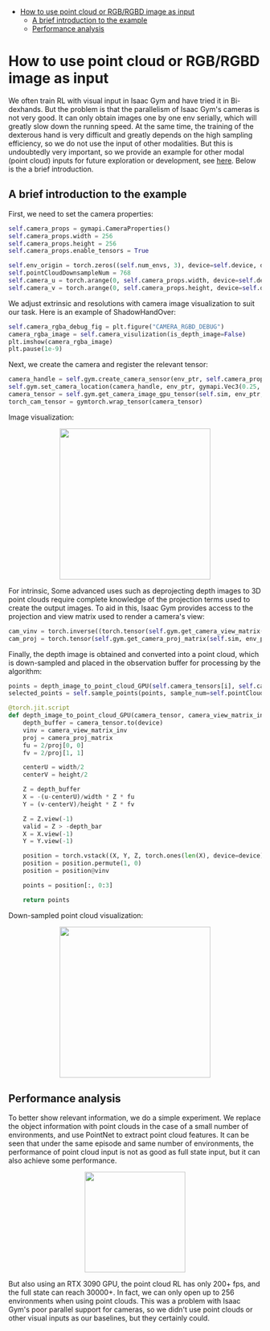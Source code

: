 - [How to use point cloud or RGB/RGBD image as input](#How_to_use_point_cloud_or_RGB/RGBD_image_as_input)
  - [A brief introduction to the example](#A_brief_introduction_to_the_example)
  - [Performance analysis](#Performance_analysis)

# How to use point cloud or RGB/RGBD image as input

We often train RL with visual input in Isaac Gym and have tried it in Bi-dexhands. But the problem is that the parallelism of Isaac Gym's cameras is not very good. It can only obtain images one by one env serially, which will greatly slow down the running speed. At the same time, the training of the dexterous hand is very difficult and greatly depends on the high sampling efficiency, so we do not use the input of other modalities. But this is undoubtedly very important, so we provide an example for other modal (point cloud) inputs for future exploration or development, see [here](https://github.com/PKU-MARL/DexterousHands/blob/main/bi-dexhands/tasks/shadow_hand_point_cloud.py). Below is the a brief introduction.

## A brief introduction to the example

First, we need to set the camera properties:
```python
self.camera_props = gymapi.CameraProperties()
self.camera_props.width = 256
self.camera_props.height = 256
self.camera_props.enable_tensors = True

self.env_origin = torch.zeros((self.num_envs, 3), device=self.device, dtype=torch.float)
self.pointCloudDownsampleNum = 768
self.camera_u = torch.arange(0, self.camera_props.width, device=self.device)
self.camera_v = torch.arange(0, self.camera_props.height, device=self.device)
```

We adjust extrinsic and resolutions with camera image visualization to suit our task. Here is an example of ShadowHandOver:

```python
self.camera_rgba_debug_fig = plt.figure("CAMERA_RGBD_DEBUG")
camera_rgba_image = self.camera_visulization(is_depth_image=False)
plt.imshow(camera_rgba_image)
plt.pause(1e-9)
```

Next, we create the camera and register the relevant tensor:
```python
camera_handle = self.gym.create_camera_sensor(env_ptr, self.camera_props)
self.gym.set_camera_location(camera_handle, env_ptr, gymapi.Vec3(0.25, -0.5, 0.75), gymapi.Vec3(-0.24, -0.5, 0))
camera_tensor = self.gym.get_camera_image_gpu_tensor(self.sim, env_ptr, camera_handle, gymapi.IMAGE_DEPTH)
torch_cam_tensor = gymtorch.wrap_tensor(camera_tensor)
```

Image visualization:

<div align=center>
<img src="../assets/image_folder/point_cloud/point_cloud_image.png" align="center" width="300"/>
</div> 

For intrinsic, Some advanced uses such as deprojecting depth images to 3D point clouds require complete knowledge of the projection terms used to create the output images. To aid in this, Isaac Gym provides access to the projection and view matrix used to render a camera's view:

```python
cam_vinv = torch.inverse((torch.tensor(self.gym.get_camera_view_matrix(self.sim, env_ptr, camera_handle)))).to(self.device)
cam_proj = torch.tensor(self.gym.get_camera_proj_matrix(self.sim, env_ptr, camera_handle), device=self.device)
```

Finally, the depth image is obtained and converted into a point cloud, which is down-sampled and placed in the observation buffer for processing by the algorithm:

```python
points = depth_image_to_point_cloud_GPU(self.camera_tensors[i], self.camera_view_matrixs[i], self.camera_proj_matrixs[i], self.camera_u2, self.camera_v2, self.camera_props.width, self.camera_props.height, 10, self.device)
selected_points = self.sample_points(points, sample_num=self.pointCloudDownsampleNum, sample_mathed='random')

@torch.jit.script
def depth_image_to_point_cloud_GPU(camera_tensor, camera_view_matrix_inv, camera_proj_matrix, u, v, width:float, height:float, depth_bar:float, device:torch.device):
    depth_buffer = camera_tensor.to(device)
    vinv = camera_view_matrix_inv
    proj = camera_proj_matrix
    fu = 2/proj[0, 0]
    fv = 2/proj[1, 1]

    centerU = width/2
    centerV = height/2

    Z = depth_buffer
    X = -(u-centerU)/width * Z * fu
    Y = (v-centerV)/height * Z * fv

    Z = Z.view(-1)
    valid = Z > -depth_bar
    X = X.view(-1)
    Y = Y.view(-1)

    position = torch.vstack((X, Y, Z, torch.ones(len(X), device=device)))[:, valid]
    position = position.permute(1, 0)
    position = position@vinv

    points = position[:, 0:3]

    return points
```

Down-sampled point cloud visualization:

<div align=center>
<img src="../assets/image_folder/point_cloud/point_cloud_open3d.png" align="center" width="300"/>
</div> 

## Performance analysis

To better show relevant information, we do a simple experiment. We replace the object information with point clouds in the case of a small number of environments, and use PointNet to extract point cloud features. It can be seen that under the same episode and same number of environments, the performance of point cloud input is not as good as full state input, but it can also achieve some performance. 

<div align=center>
<img src="../assets/image_folder/point_cloud/point_cloud.png" align="center" width="200"/>
</div> 

But also using an RTX 3090 GPU, the point cloud RL has only 200+ fps, and the full state can reach 30000+. In fact, we can only open up to 256 environments when using point clouds. This was a problem with Isaac Gym's poor parallel support for cameras, so we didn't use point clouds or other visual inputs as our baselines, but they certainly could.

